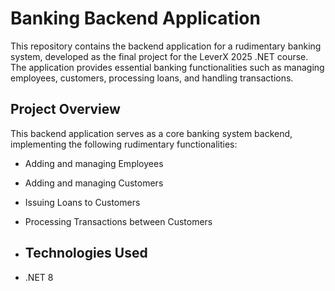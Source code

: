 # Banking Backend Application

This repository contains the backend application for a rudimentary banking system, developed as the final project for the LeverX 2025 .NET course. The application provides essential banking functionalities such as managing employees, customers, processing loans, and handling transactions.

## Project Overview

This backend application serves as a core banking system backend, implementing the following rudimentary functionalities:

- Adding and managing Employees  
- Adding and managing Customers  
- Issuing Loans to Customers  
- Processing Transactions between Customers

- ## Technologies Used

- .NET 8 
